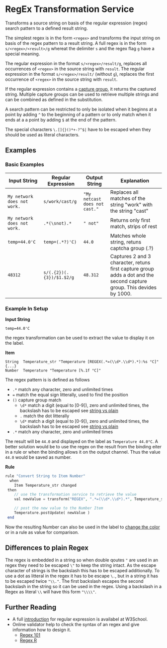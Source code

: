 # RegEx Transformation Service

Transforms a source string on basis of the regular expression (regex) search pattern to a defined result string.

The simplest regex is in the form `<regex>` and transforms the input string on basis of the regex pattern to a result string.
A full regex is in the form `s/<regex>/<result>/g` whereat the delimiter `s` and the regex flag `g` have a special meaning.

The regular expression in the format `s/<regex>/result/g`, replaces all occurrences of `<regex>` in the source string with `result`.
The regular expression in the format `s/<regex>/result/` (without `g`), replaces the first occurrence of `<regex>` in the source string with `result`.

If the regular expression contains a [capture group](https://docs.oracle.com/javase/8/docs/api/java/util/regex/Pattern.html#cg), it returns the captured string. 
Multiple capture groups can be used to retrieve multiple strings and can be combined as defined in the substitution. 

A search pattern can be restricted to only be isolated when it beginns at a point by adding `^` to the beginning of a pattern or to only match when it ends at a a point by adding `$` at the end of the pattern.

The special characters `\.[]{}()*+-?^$|` have to be escaped when they should be used as literal characters.

## Examples

### Basic Examples

|         Input String        |    Regular Expression    |         Output String        | Explanation              |
|---------------------------|------------------------|----------------------------|--------------------------|
| `My network does not work.` | `s/work/cast/g` | `"My netcast does not cast."` | Replaces all matches of the string "work" with the string "cast" |
| `My network does not work.` | `.*(\snot).*` | `" not"` | Returns only first match, strips of rest |
| `temp=44.0'C` | `temp=(.*?)'C)`          | `44.0` | Matches whole string, retuns captcha group (.?) |
| `48312` | `s/(.{2})(.{3})/$1.$2/g` | `48.312` | Captures 2 and 3 character, retuns first capture group adds a dot and the second capture group. This devides by 1000. |

### Example In Setup

**Input String**

```shell
temp=44.0'C
```

the regex transformation can be used to extract the value to display it on the label.

**Item**

```csv
String  Temperature_str "Temperature [REGEX(.*=(\\d*.\\d*).*):%s °C]" {...}
Number  Temperature "Temperature [%.1f °C]"
```

The regex pattern is is defined as follows
* `.*` match any character, zero and unlimited times
* `=` match the equal sign litterally, used to find the position
*  `()` capture group match 
    * `\d*` match a digit (equal to [0-9]), zero and unlimited times, the backslash has to be escaped see [string vs plain](#Differences-to-plain-Regex)
    * `.` match the dot litterally
    * `\d*` match a digit (equal to [0-9]), zero and unlimited times, the backslash has to be escaped see [string vs plain](#Differences-to-plain-Regex)
* `.*` match any character, zero and unlimited times

The result will be `44.0` and displayed on the label as `Temperature 44.0°C`.
A better solution would be to use the regex on the result from the binding eiter in a rule or when the binding allows it on the output channel. 
Thus the value `44.0` would be saved as number.

**Rule**

```php
rule "Convert String to Item Number"
  when
    Item Temperature_str changed
 then
    // use the transformation service to retrieve the value
    val newValue = transform("REGEX", ".*=(\\d*.\\d*).*", Temperature_str.state.toString)

    // post the new value to the Number Item
    Temperature.postUpdate( newValue )
 end
```

Now the resulting Number can also be used in the label to [change the color](https://docs.openhab.org/configuration/sitemaps.html#label-and-value-colors) or in a rule as value for comparison.

## Differences to plain Regex

The regex is embedded in a string so when double qoutes `"` are used in an regex they need to be escaped `\"` to keep the string intact.
As the escape character of strings is the backslash this has to be escaped additionally.
To use a dot as litteral in the regex it has to be escape `\.`, but in a string it has to be escaped twice `"\\."`.
The first backslash escapes the second backslash in the string so it can be used in the regex.
Using a backslash in a Regex as literal `\\` will have this form `"\\\\"`.

## Further Reading

* A full [introduction](https://www.w3schools.com/jsref/jsref_obj_regexp.asp) for regular expression is availabel at W3School.
* Online validator help to check the syntax of an regex and give information how to design it.
    * [Regex 101](https://regex101.com/)
    * [Regex R](https://regexr.com/)
